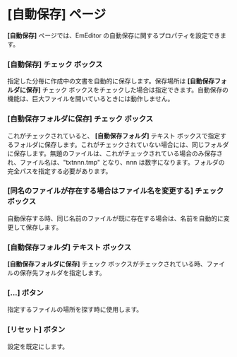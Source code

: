 # \[自動保存\] ページ

**\[自動保存\]** ページでは、EmEditor の自動保存に関するプロパティを設定できます。

### \[自動保存\] チェック ボックス

指定した分毎に作成中の文書を自動的に保存します。保存場所は **\[自動保存フォルダに保存\]**
チェック ボックスをチェックした場合は指定できます。自動保存の機能は、巨大ファイルを開いているときには動作しません。

### \[自動保存フォルダに保存\] チェック ボックス

これがチェックされていると、 **\[自動保存フォルダ\]** テキスト ボックスで指定するフォルダに保存します。これがチェックされていない場合には、同じフォルダに保存します。無題のファイルは、これがチェックされている場合のみ保存され、ファイル名は、"txtnnn.tmp"
となり、nnn は数字になります。フォルダの完全パスを指定する必要があります。

### \[同名のファイルが存在する場合はファイル名を変更する\] チェック ボックス

自動保存する時、同じ名前のファイルが既に存在する場合は、名前を自動的に変更して保存します。

### \[自動保存フォルダ\] テキスト ボックス

**\[自動保存フォルダに保存\]** チェック ボックスがチェックされている時、ファイルの保存先フォルダを指定します。

### \[...\] ボタン

指定するファイルの場所を探す時に使用します。

### \[リセット\] ボタン

設定を既定にします。
